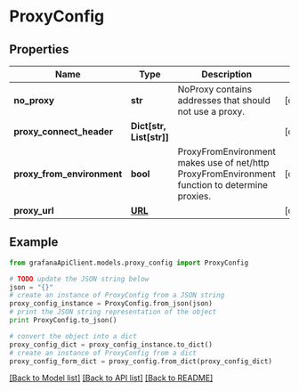 # ProxyConfig


## Properties
Name | Type | Description | Notes
------------ | ------------- | ------------- | -------------
**no_proxy** | **str** | NoProxy contains addresses that should not use a proxy. | [optional] 
**proxy_connect_header** | **Dict[str, List[str]]** |  | [optional] 
**proxy_from_environment** | **bool** | ProxyFromEnvironment makes use of net/http ProxyFromEnvironment function to determine proxies. | [optional] 
**proxy_url** | [**URL**](URL.md) |  | [optional] 

## Example

```python
from grafanaApiClient.models.proxy_config import ProxyConfig

# TODO update the JSON string below
json = "{}"
# create an instance of ProxyConfig from a JSON string
proxy_config_instance = ProxyConfig.from_json(json)
# print the JSON string representation of the object
print ProxyConfig.to_json()

# convert the object into a dict
proxy_config_dict = proxy_config_instance.to_dict()
# create an instance of ProxyConfig from a dict
proxy_config_form_dict = proxy_config.from_dict(proxy_config_dict)
```
[[Back to Model list]](../README.md#documentation-for-models) [[Back to API list]](../README.md#documentation-for-api-endpoints) [[Back to README]](../README.md)


